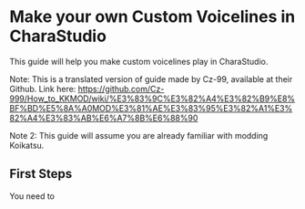# Make your own Custom Voicelines in CharaStudio
This guide will help you make custom voicelines play in CharaStudio.

Note: This is a translated version of guide made by Cz-99, available at their Github. Link here: https://github.com/Cz-999/How_to_KKMOD/wiki/%E3%83%9C%E3%82%A4%E3%82%B9%E8%BF%BD%E5%8A%A0MOD%E3%81%AE%E3%83%95%E3%82%A1%E3%82%A4%E3%83%AB%E6%A7%8B%E6%88%90

Note 2: This guide will assume you are already familiar with modding Koikatsu.

## First Steps
You need to 
